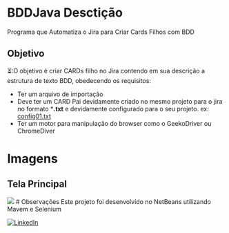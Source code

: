# BDDJava Desctição
Programa que Automatiza o Jira para Criar Cards Filhos com BDD

## Objetivo
⏳:O objetivo é criar CARDs filho no Jira contendo em sua descrição a estrutura de texto BDD, obedecendo os requisitos:
- Ter um arquivo de importação 
- Deve ter um CARD Pai devidamente criado no mesmo projeto para o jira no formato ***.txt** e devidamente configurado para
  o seu projeto. ex: [config01.txt](config01.txt)
- Ter um motor para manipulação do browser como o GeekoDriver ou ChromeDiver

# Imagens
## Tela Principal
  <img src="../imagens/telainicial.png" />
# Observações
Este projeto foi desenvolvido no NetBeans utilizando Mavem e Selenium  
  
<a href=https://www.linkedin.com/in/edsonsanto/>![LinkedIn](https://img.shields.io/badge/linkedin-%230077B5.svg?style=for-the-badge&logo=linkedin&logoColor=white)</a>

